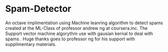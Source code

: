 Spam-Detector
=============

An octave implimentation using Machine leanring algorithm to detect spams created at the ML-Class of professor andrew ng at
coursera.inc. 
The Support vector machine algorythm use with gausian kernal to deal with spams . Huge thanks goes to professor ng for
his support with supplimentary materials.
